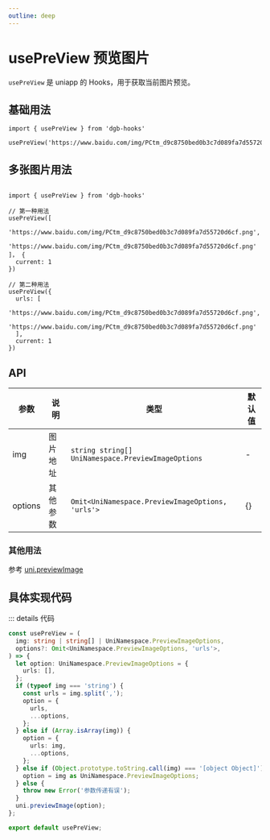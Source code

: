 ```yaml
---
outline: deep
---
```


# usePreView 预览图片

`usePreView` 是 uniapp 的 Hooks，用于获取当前图片预览。

## 基础用法

```tsx
import { usePreView } from 'dgb-hooks'

usePreView('https://www.baidu.com/img/PCtm_d9c8750bed0b3c7d089fa7d55720d6cf.png')
```

## 多张图片用法

```tsx

import { usePreView } from 'dgb-hooks'

// 第一种用法
usePreView([
  'https://www.baidu.com/img/PCtm_d9c8750bed0b3c7d089fa7d55720d6cf.png', 
  'https://www.baidu.com/img/PCtm_d9c8750bed0b3c7d089fa7d55720d6cf.png'
]， {
  current: 1
})

// 第二种用法 
usePreView({
  urls: [
    'https://www.baidu.com/img/PCtm_d9c8750bed0b3c7d089fa7d55720d6cf.png', 
    'https://www.baidu.com/img/PCtm_d9c8750bed0b3c7d089fa7d55720d6cf.png'
  ],
  current: 1
})

```

## API

| 参数 | 说明 | 类型 | 默认值 |
| --- | --- | --- | --- |
| img | 图片地址 | `string string[] UniNamespace.PreviewImageOptions` | - |
| options | 其他参数 | `Omit<UniNamespace.PreviewImageOptions, 'urls'>` | {} |


### 其他用法

参考 [uni.previewImage](https://uniapp.dcloud.net.cn/api/system/preview-image)

## 具体实现代码
::: details 代码
```ts
const usePreView = (
  img: string | string[] | UniNamespace.PreviewImageOptions,
  options?: Omit<UniNamespace.PreviewImageOptions, 'urls'>,
) => {
  let option: UniNamespace.PreviewImageOptions = {
    urls: [],
  };
  if (typeof img === 'string') {
    const urls = img.split(',');
    option = {
      urls,
      ...options,
    };
  } else if (Array.isArray(img)) {
    option = {
      urls: img,
      ...options,
    };
  } else if (Object.prototype.toString.call(img) === '[object Object]') {
    option = img as UniNamespace.PreviewImageOptions;
  } else {
    throw new Error('参数传递有误');
  }
  uni.previewImage(option);
};

export default usePreView;
```

